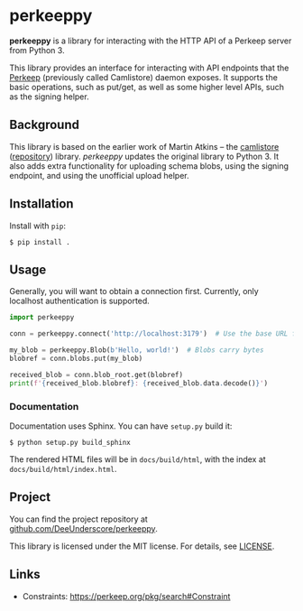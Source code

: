 # perkeeppy

**perkeeppy** is a library for interacting with the HTTP API of a Perkeep server from Python 3.

This library provides an interface for interacting with API endpoints that the [Perkeep](https://perkeep.org/) (previously called Camlistore)  daemon exposes. It supports the basic operations, such as put/get, as well as some higher level APIs, such as the signing helper.

## Background ##
This library is based on the earlier work of Martin Atkins – the [camlistore](https://pypi.org/project/camlistore/) ([repository](https://github.com/apparentlymart/python-camlistore)) library. *perkeeppy* updates the original library to Python 3. It also adds extra functionality for uploading schema blobs, using the signing endpoint, and using the unofficial upload helper. 

## Installation ##

Install with `pip`:

```shellsession
$ pip install .
```

## Usage ##
Generally, you will want to obtain a connection first. Currently, only localhost authentication is supported.

```Python
import perkeeppy

conn = perkeeppy.connect('http://localhost:3179')  # Use the base URL for the Perkeep server

my_blob = perkeeppy.Blob(b'Hello, world!')  # Blobs carry bytes
blobref = conn.blobs.put(my_blob)

received_blob = conn.blob_root.get(blobref)
print(f'{received_blob.blobref}: {received_blob.data.decode()}')
```

### Documentation ###
Documentation uses Sphinx. You can have `setup.py` build it:

```shellsession
$ python setup.py build_sphinx
```

The rendered HTML files will be in `docs/build/html`, with the index at `docs/build/html/index.html`.

## Project ##
You can find the project repository at [github.com/DeeUnderscore/perkeeppy](https://github.com/DeeUnderscore/perkeeppy).

This library is licensed under the MIT license. For details, see [LICENSE](/LICENSE).

## Links ##

* Constraints: https://perkeep.org/pkg/search#Constraint